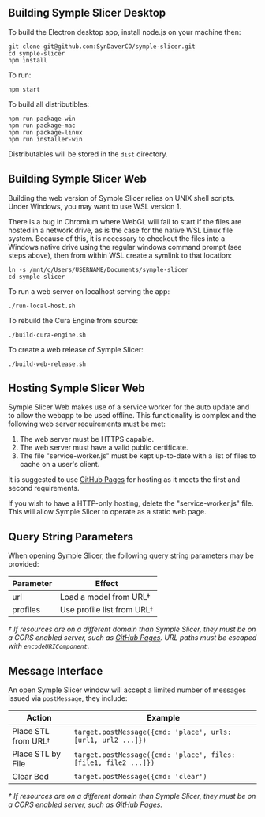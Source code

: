 Building Symple Slicer Desktop
------------------------------

To build the Electron desktop app, install node.js on your machine then:

```
git clone git@github.com:SynDaverCO/symple-slicer.git
cd symple-slicer
npm install
```

To run:

```
npm start
```

To build all distributibles:

```
npm run package-win
npm run package-mac
npm run package-linux
npm run installer-win
```

Distributables will be stored in the `dist` directory.


Building Symple Slicer Web
--------------------------

Building the web version of Symple Slicer relies on UNIX shell
scripts. Under Windows, you may want to use WSL version 1.

There is a bug in Chromium where WebGL will fail to start
if the files are hosted in a network drive, as is the case
for the native WSL Linux file system. Because of this, it is
necessary to checkout the files into a Windows native drive
using the regular windows command prompt (see steps above),
then from within WSL create a symlink to that location:

```
ln -s /mnt/c/Users/USERNAME/Documents/symple-slicer
cd symple-slicer
```

To run a web server on localhost serving the app:

```
./run-local-host.sh
```

To rebuild the Cura Engine from source:

```
./build-cura-engine.sh
```

To create a web release of Symple Slicer:

```
./build-web-release.sh
```

Hosting Symple Slicer Web
-------------------------

Symple Slicer Web makes use of a service worker for the auto update and to allow the webapp to be used offline.
This functionality is complex and the following web server requirements must be met:

  1) The web server must be HTTPS capable.
  2) The web server must have a valid public certificate.
  3) The file "service-worker.js" must be kept up-to-date with a list of files to cache on a user's client.

It is suggested to use [GitHub Pages] for hosting as it meets the first and second requirements.

If you wish to have a HTTP-only hosting, delete the "service-worker.js" file. This will allow Symple Slicer
to operate as a static web page.

Query String Parameters
-----------------------

When opening Symple Slicer, the following query string parameters may be provided:

Parameter | Effect
----------|----------------------------------
url       | Load a model from URL&dagger;
profiles  | Use profile list from URL&dagger;

_&dagger; If resources are on a different domain than Symple Slicer, they must be on a CORS enabled server, such as [GitHub Pages]. URL paths must be escaped with `encodeURIComponent`._

Message Interface
-----------------

An open Symple Slicer window will accept a limited number of messages issued via `postMessage`, they include:

Action                     | Example
---------------------------|----------------------------------------------------------------
Place STL from URL&dagger; | `target.postMessage({cmd: 'place', urls: [url1, url2 ...]})`
Place STL by File          | `target.postMessage({cmd: 'place', files: [file1, file2 ...]})`
Clear Bed                  | `target.postMessage({cmd: 'clear')`

_&dagger; If resources are on a different domain than Symple Slicer, they must be on a CORS enabled server, such as [GitHub Pages]._

[GitHub Pages]: https://pages.github.com/
